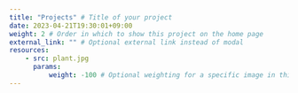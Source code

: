 ```yaml
---
title: "Projects" # Title of your project
date: 2023-04-21T19:30:01+09:00
weight: 2 # Order in which to show this project on the home page
external_link: "" # Optional external link instead of modal
resources:
    - src: plant.jpg
      params:
          weight: -100 # Optional weighting for a specific image in this project folder
---
```

